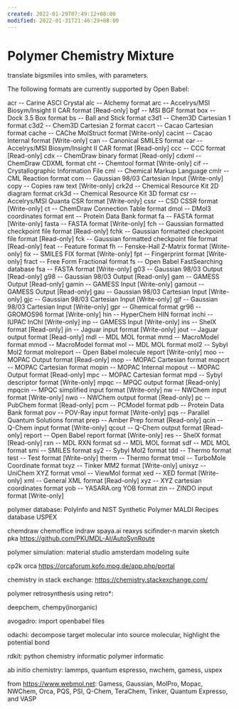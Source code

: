 ```yaml
---
created: 2022-01-29T07:49:12+08:00
modified: 2022-01-31T21:46:29+08:00
---
```


# Polymer Chemistry Mixture

translate bigsmiles into smiles, with parameters.

The following formats are currently supported by Open Babel:

acr -- Carine ASCI Crystal
alc -- Alchemy format
arc -- Accelrys/MSI Biosym/Insight II CAR format [Read-only]
bgf -- MSI BGF format
box -- Dock 3.5 Box format
bs -- Ball and Stick format
c3d1 -- Chem3D Cartesian 1 format
c3d2 -- Chem3D Cartesian 2 format
caccrt -- Cacao Cartesian format
cache -- CAChe MolStruct format [Write-only]
cacint -- Cacao Internal format [Write-only]
can -- Canonical SMILES format
car -- Accelrys/MSI Biosym/Insight II CAR format [Read-only]
ccc -- CCC format [Read-only]
cdx -- ChemDraw binary format [Read-only]
cdxml -- ChemDraw CDXML format
cht -- Chemtool format [Write-only]
cif -- Crystallographic Information File
cml -- Chemical Markup Language
cmlr -- CML Reaction format
com -- Gaussian 98/03 Cartesian Input [Write-only]
copy -- Copies raw text [Write-only]
crk2d -- Chemical Resource Kit 2D diagram format
crk3d -- Chemical Resource Kit 3D format
csr -- Accelrys/MSI Quanta CSR format [Write-only]
cssr -- CSD CSSR format [Write-only]
ct -- ChemDraw Connection Table format
dmol -- DMol3 coordinates format
ent -- Protein Data Bank format
fa -- FASTA format [Write-only]
fasta -- FASTA format [Write-only]
fch -- Gaussian formatted checkpoint file format [Read-only]
fchk -- Gaussian formatted checkpoint file format [Read-only]
fck -- Gaussian formatted checkpoint file format [Read-only]
feat -- Feature format
fh -- Fenske-Hall Z-Matrix format [Write-only]
fix -- SMILES FIX format [Write-only]
fpt -- Fingerprint format [Write-only]
fract -- Free Form Fractional format
fs -- Open Babel FastSearching database
fsa -- FASTA format [Write-only]
g03 -- Gaussian 98/03 Output [Read-only]
g98 -- Gaussian 98/03 Output [Read-only]
gam -- GAMESS Output [Read-only]
gamin -- GAMESS Input [Write-only]
gamout -- GAMESS Output [Read-only]
gau -- Gaussian 98/03 Cartesian Input [Write-only]
gjc -- Gaussian 98/03 Cartesian Input [Write-only]
gjf -- Gaussian 98/03 Cartesian Input [Write-only]
gpr -- Ghemical format
gr96 -- GROMOS96 format [Write-only]
hin -- HyperChem HIN format
inchi -- IUPAC InChI [Write-only]
inp -- GAMESS Input [Write-only]
ins -- ShelX format [Read-only]
jin -- Jaguar input format [Write-only]
jout -- Jaguar output format [Read-only]
mdl -- MDL MOL format
mmd -- MacroModel format
mmod -- MacroModel format
mol -- MDL MOL format
mol2 -- Sybyl Mol2 format
molreport -- Open Babel molecule report [Write-only]
moo -- MOPAC Output format [Read-only]
mop -- MOPAC Cartesian format
mopcrt -- MOPAC Cartesian format
mopin -- MOPAC Internal
mopout -- MOPAC Output format [Read-only]
mpc -- MOPAC Cartesian format
mpd -- Sybyl descriptor format [Write-only]
mpqc -- MPQC output format [Read-only]
mpqcin -- MPQC simplified input format [Write-only]
nw -- NWChem input format [Write-only]
nwo -- NWChem output format [Read-only]
pc -- PubChem format [Read-only]
pcm -- PCModel format
pdb -- Protein Data Bank format
pov -- POV-Ray input format [Write-only]
pqs -- Parallel Quantum Solutions format
prep -- Amber Prep format [Read-only]
qcin -- Q-Chem input format [Write-only]
qcout -- Q-Chem output format [Read-only]
report -- Open Babel report format [Write-only]
res -- ShelX format [Read-only]
rxn -- MDL RXN format
sd -- MDL MOL format
sdf -- MDL MOL format
smi -- SMILES format
sy2 -- Sybyl Mol2 format
tdd -- Thermo format
test -- Test format [Write-only]
therm -- Thermo format
tmol -- TurboMole Coordinate format
txyz -- Tinker MM2 format [Write-only]
unixyz -- UniChem XYZ format
vmol -- ViewMol format
xed -- XED format [Write-only]
xml -- General XML format [Read-only]
xyz -- XYZ cartesian coordinates format
yob -- YASARA.org YOB format
zin -- ZINDO input format [Write-only]

polymer database:
PolyInfo and NIST Synthetic Polymer MALDI Recipes database
USPEX

chemdraw chemoffice indraw spaya.ai 
reaxys scifinder-n
marvin sketch pka
https://github.com/PKUMDL-AI/AutoSynRoute

polymer simulation:
material studio
amsterdam modeling suite

cp2k orca
https://orcaforum.kofo.mpg.de/app.php/portal

chemistry in stack exchange:
https://chemistry.stackexchange.com/

polymer retrosynthesis using retro*:

deepchem, chempy(inorganic)

avogadro: import openbabel files

odachi: decompose target molecular into source molecular, highlight the potential bond

rdkit: python chemistry informatic
polymer informatic

ab initio chemistry:
lammps, quantum espresso, nwchem, gamess, uspex

from https://www.webmol.net:
Gamess, Gaussian, MolPro, Mopac, NWChem, Orca, PQS, PSI, Q-Chem, TeraChem, Tinker, Quantum Expresso, and VASP
